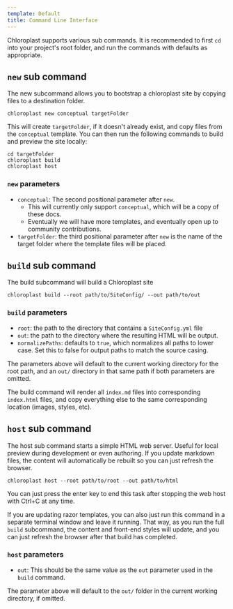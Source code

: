 ```yaml
---
template: Default
title: Command Line Interface
---
```


Chloroplast supports various sub commands. It is recommended to first `cd` into your project's root folder, and run the commands with defaults as appropriate.

## `new` sub command

The new subcommand allows you to bootstrap a chloroplast site by copying files to a destination folder.

```console
chloroplast new conceptual targetFolder
```

This will create `targetFolder`, if it doesn't already exist, and copy files from the `conceptual` template. You can then run the following commands to build and preview the site locally:

```console
cd targetFolder
chloroplast build
chloroplast host
```

### `new` parameters

- `conceptual`: The second positional parameter after `new`.
  - This will currently only support `conceptual`, which will be a copy of these docs.
  - Eventually we will have more templates, and eventually open up to community contributions.
- `targetFolder`: the third positional parameter after `new` is the name of the target folder where the template files will be placed.

## `build` sub command

The build subcommand will build a Chloroplast site

```console
chloroplast build --root path/to/SiteConfig/ --out path/to/out
```

### `build` parameters

- `root`: the path to the directory that contains a `SiteConfig.yml` file
- `out`: the path to the directory where the resulting HTML will be output.
- `normalizePaths`: defaults to `true`, which normalizes all paths to lower case. Set this to false for output paths to match the source casing.

The parameters above will default to the current working directory for the root path, and an `out/` directory in that same path if both parameters are omitted.

The build command will render all `index.md` files into corresponding `index.html` files, and copy everything else to the same corresponding location (images, styles, etc).

## `host` sub command

The host sub command starts a simple HTML web server. Useful for local preview during development or even authoring. If you update markdown files, the content will automatically be rebuilt so you can just refresh the browser.

```console
chloroplast host --root path/to/root --out path/to/html
```

You can just press the enter key to end this task after stopping the web host with Ctrl+C at any time.

If you are updating razor templates, you can also just run this command in a separate terminal window and leave it running. That way, as you run the full `build` subcommand, the content and front-end styles will update, and you can just refresh the browser after that build has completed.

### `host` parameters

- `out`: This should be the same value as the `out` parameter used in the `build` command.

The parameter above will default to the `out/` folder in the current working directory, if omitted.

